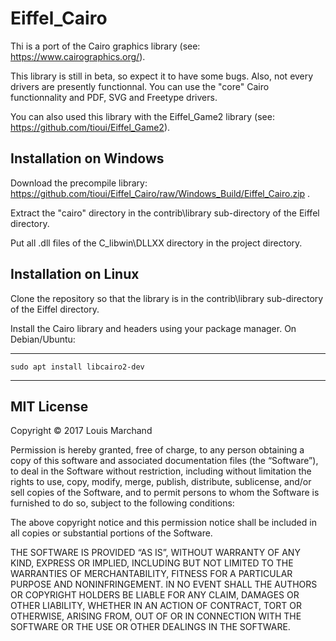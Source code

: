 # Eiffel_Cairo

Thi is a port of the Cairo graphics library (see: https://www.cairographics.org/).

This library is still in beta, so expect it to have some bugs. Also, not every drivers are presently functionnal. You can use the "core" Cairo functionnality
and PDF, SVG and Freetype drivers.

You can also used this library with the Eiffel_Game2 library (see: https://github.com/tioui/Eiffel_Game2). 

Installation on Windows
-----------------------

Download the precompile library: https://github.com/tioui/Eiffel_Cairo/raw/Windows_Build/Eiffel_Cairo.zip .

Extract the "cairo" directory in the contrib\library sub-directory of the Eiffel directory.

Put all .dll files of the C_libwin\DLLXX directory in the project directory.

Installation on Linux
---------------------

Clone the repository so that the library is in the contrib\library sub-directory of the Eiffel directory.

Install the Cairo library and headers using your package manager. On Debian/Ubuntu:

***

	sudo apt install libcairo2-dev

***


MIT License
-----------
Copyright © 2017 Louis Marchand

Permission is hereby granted, free of charge, to any person obtaining a copy of this software and associated documentation files (the “Software”), to deal in the Software without restriction, including without limitation the rights to use, copy, modify, merge, publish, distribute, sublicense, and/or sell copies of the Software, and to permit persons to whom the Software is furnished to do so, subject to the following conditions:

The above copyright notice and this permission notice shall be included in all copies or substantial portions of the Software.

THE SOFTWARE IS PROVIDED “AS IS”, WITHOUT WARRANTY OF ANY KIND, EXPRESS OR IMPLIED, INCLUDING BUT NOT LIMITED TO THE WARRANTIES OF MERCHANTABILITY, FITNESS FOR A PARTICULAR PURPOSE AND NONINFRINGEMENT. IN NO EVENT SHALL THE AUTHORS OR COPYRIGHT HOLDERS BE LIABLE FOR ANY CLAIM, DAMAGES OR OTHER LIABILITY, WHETHER IN AN ACTION OF CONTRACT, TORT OR OTHERWISE, ARISING FROM, OUT OF OR IN CONNECTION WITH THE SOFTWARE OR THE USE OR OTHER DEALINGS IN THE SOFTWARE.
